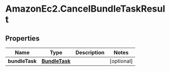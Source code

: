 # AmazonEc2.CancelBundleTaskResult

## Properties

Name | Type | Description | Notes
------------ | ------------- | ------------- | -------------
**bundleTask** | [**BundleTask**](BundleTask.md) |  | [optional] 


